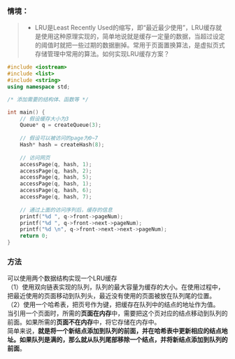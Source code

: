 ### 情境：

> - LRU是Least Recently Used的缩写，即“最近最少使用”，LRU缓存就是使用这种原理实现的，简单地说就是缓存一定量的数据，当超过设定的阈值时就把一些过期的数据删掉。常用于页面置换算法，是虚拟页式存储管理中常用的算法。如何实现LRU缓存方案？<br>

```C++
#include <iostream>
#include <list>
#include <string>
using namespace std;

/* 添加需要的结构体、函数等 */

int main() {
	// 假设缓存大小为3
	Queue* q = createQueue(3);
	
	// 假设可以被访问的page为0~7
	Hash* hash = createHash(8);
	
	// 访问网页
	accessPage(q, hash, 1);
	accessPage(q, hash, 2);
	accessPage(q, hash, 5);
	accessPage(q, hash, 1);
	accessPage(q, hash, 6);
	accessPage(q, hash, 7);
	
	// 通过上面的访问序列后，缓存的信息
	printf("%d ", q->front->pageNum);
	printf("%d ", q->front->next->pageNum);
	printf("%d \n", q->front->next->next->pageNum);
	return 0;
}
```


### 方法
可以使用两个数据结构实现一个LRU缓存<br>
（1）使用双向链表实现的队列，队列的最大容量为缓存的大小。在使用过程中，把最近使用的页面移动到队列头，最近没有使用的页面被放在队列尾的位置。<br>
（2）使用一个哈希表，把页号作为键，把缓存在队列中的结点的地址作为值。<br>
当引用一个页面时，所需的**页面在内存**中，需要把这个页对应的结点移动到队列的前面。如果所需的**页面不在内存**中，将它存储在内存中。<br>
简单来说，**就是将一个新结点添加到队列的前面，并在哈希表中更新相应的结点地址。如果队列是满的，那么就从队列尾部移除一个结点，并将新结点添加到队列的前面**。<br>
